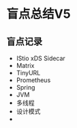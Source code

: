# 盲点总结V5

## 盲点记录

- IStio xDS Sidecar
- Matrix
- TinyURL
- Prometheus
- Spring
- JVM
- 多线程
- 设计模式
- 

